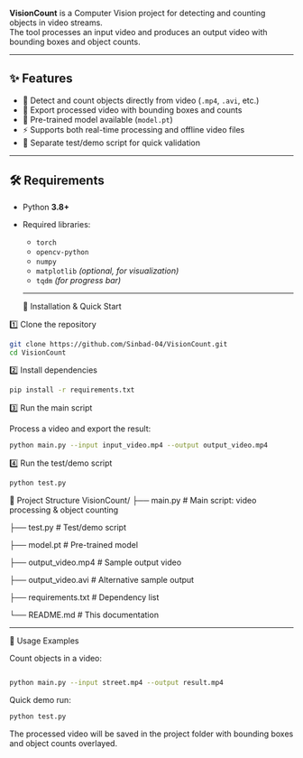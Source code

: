 


**VisionCount** is a Computer Vision project for detecting and counting objects in video streams.  
The tool processes an input video and produces an output video with bounding boxes and object counts.

---

## ✨ Features

- 🎥 Detect and count objects directly from video (`.mp4`, `.avi`, etc.)
- 🔄 Export processed video with bounding boxes and counts
- 🧠 Pre-trained model available (`model.pt`)
- ⚡ Supports both real-time processing and offline video files
- 🧪 Separate test/demo script for quick validation

---

## 🛠️ Requirements

- Python **3.8+**
- Required libraries:
  - `torch`
  - `opencv-python`
  - `numpy`
  - `matplotlib` *(optional, for visualization)*
  - `tqdm` *(for progress bar)*
 
  ---

  🚀 Installation & Quick Start

  
1️⃣ Clone the repository
```bash
git clone https://github.com/Sinbad-04/VisionCount.git
cd VisionCount
```

2️⃣ Install dependencies
```bash
pip install -r requirements.txt
```
3️⃣ Run the main script

Process a video and export the result:
```bash
python main.py --input input_video.mp4 --output output_video.mp4
```
4️⃣ Run the test/demo script
```bash
python test.py
```

📂 Project Structure
VisionCount/
├── main.py              # Main script: video processing & object counting

├── test.py              # Test/demo script

├── model.pt             # Pre-trained model

├── output_video.mp4     # Sample output video

├── output_video.avi     # Alternative sample output

├── requirements.txt     # Dependency list

└── README.md            # This documentation


---
📝 Usage Examples

Count objects in a video:
```bash

python main.py --input street.mp4 --output result.mp4
```

Quick demo run:
```bash
python test.py
```

The processed video will be saved in the project folder with bounding boxes and object counts overlayed.


